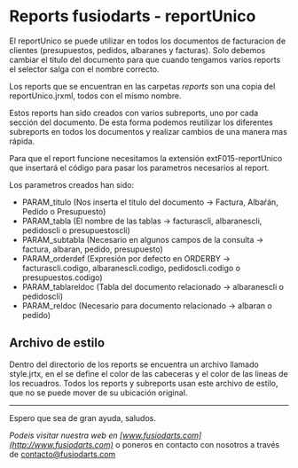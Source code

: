 Reports fusiodarts - reportUnico
================================
El reportUnico se puede utilizar en todos los documentos de facturacion de clientes (presupuestos, pedidos, albaranes y facturas). Solo debemos cambiar el titulo del documento para que cuando tengamos varios reports el selector salga con el nombre correcto.

Los reports que se encuentran en las carpetas *reports* son una copia del reportUnico.jrxml, todos con el mismo nombre.

Estos reports han sido creados con varios subreports, uno por cada sección del documento. De esta forma podemos reutilizar los diferentes subreports en todos los documentos y realizar cambios de una manera mas rápida.

Para que el report funcione necesitamos la extensión extF015-reportUnico que insertará el código para pasar los parametros necesarios al report.

Los parametros creados han sido:

 * PARAM_titulo (Nos inserta el titulo del documento -> Factura, Albaŕán, Pedido o Presupuesto)
 * PARAM_tabla (El nombre de las tablas -> facturascli, albaranescli, pedidoscli o presupuestoscli)
 * PARAM_subtabla (Necesario en algunos campos de la consulta -> factura, albaran, pedido, presupuesto)
 * PARAM_orderdef (Expresión por defecto en ORDERBY -> facturascli.codigo, albaranescli.codigo, pedidoscli.codigo o presupuestos.codigo)
 * PARAM_tablareldoc (Tabla del documento relacionado -> albaranescli o pedidoscli)
 * PARAM_reldoc (Necesario para documento relacionado -> albaran o pedido)


Archivo de estilo
------------------
Dentro del directorio de los reports se encuentra un archivo llamado style.jrtx, en el se define el color de las cabeceras y el color de las lineas de los recuadros.
Todos los reports y subreports usan este archivo de estilo, que no se puede mover de su ubicación original.

------------------

Espero que sea de gran ayuda, saludos.


*Podeis visitar nuestra web en [www.fusiodarts.com](http://www.fusiodarts.com)* o poneros en contacto con nosotros a través de contacto@fusiodarts.com
